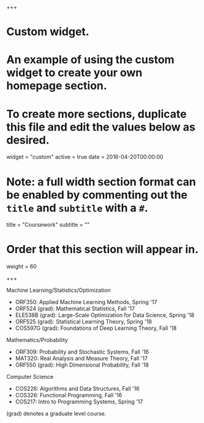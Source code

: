 +++
# Custom widget.
# An example of using the custom widget to create your own homepage section.
# To create more sections, duplicate this file and edit the values below as desired.
widget = "custom"
active = true
date = 2016-04-20T00:00:00

# Note: a full width section format can be enabled by commenting out the `title` and `subtitle` with a `#`.
title = "Coursework"
subtitle = ""

# Order that this section will appear in.
weight = 60

+++



Machine Learning/Statistics/Optimization
- ORF350: Applied Machine Learning Methods, Spring '17 
- ORF524 (grad): Mathematical Statistics, Fall '17  
- ELE538B (grad): Large-Scale Optimization for Data Science, Spring '18
- ORF525 (grad): Statistical Learning Theory, Spring '18  
- COS597G (grad): Foundations of Deep Learning Theory, Fall '18  

Mathematics/Probability
- ORF309: Probability and Stochastic Systems, Fall '16  
- MAT320: Real Analysis and Measure Theory, Fall '17  
- ORF550 (grad): High Dimensional Probability, Fall '18  

Computer Science
- COS226: Algorithms and Data Structures, Fall '16  
- COS326: Functional Programming, Fall '16  
- COS217: Intro to Programming Systems, Spring '17  

(grad) denotes a graduate level course.